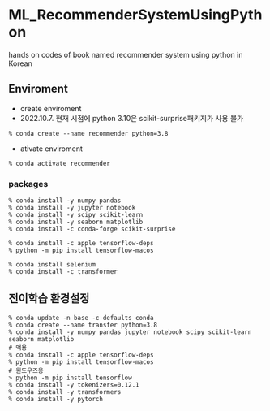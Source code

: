 # ML_RecommenderSystemUsingPython
hands on codes of book named recommender system using python in Korean

## Enviroment
 - create enviroment
 - 2022.10.7. 현재 시점에 python 3.10은 scikit-surprise패키지가 사용 불가
```
% conda create --name recommender python=3.8
```
 - ativate enviroment
```
% conda activate recommender
```
### packages
```
% conda install -y numpy pandas
% conda install -y jupyter notebook
% conda install -y scipy scikit-learn
% conda install -y seaborn matplotlib
% conda install -c conda-forge scikit-surprise

% conda install -c apple tensorflow-deps
% python -m pip install tensorflow-macos

% conda install selenium
% conda install -c transformer
```


## 전이학습 환경설정
```
% conda update -n base -c defaults conda
% conda create --name transfer python=3.8
% conda install -y numpy pandas jupyter notebook scipy scikit-learn seaborn matplotlib
# 맥용
% conda install -c apple tensorflow-deps
% python -m pip install tensorflow-macos
# 윈도우즈용
> python -m pip install tensorflow
% conda install -y tokenizers=0.12.1
% conda install -y transformers
% conda install -y pytorch
```

